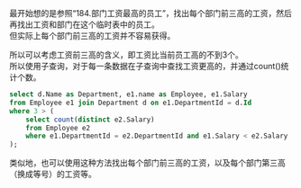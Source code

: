 最开始想的是参照“184.部门工资最高的员工”，找出每个部门前三高的工资，然后再找出工资和部门在这个临时表中的员工。  
但实际上每个部门前三高的工资并不容易获得。  
  
所以可以考虑工资前三高的含义，即工资比当前员工高的不到3个。  
所以使用子查询，对于每一条数据在子查询中查找工资更高的，并通过count()统计个数。  
```sql
select d.Name as Department, e1.name as Employee, e1.Salary
from Employee e1 join Department d on e1.DepartmentId = d.Id
where 3 > (
    select count(distinct e2.Salary)
    from Employee e2
    where e1.DepartmentId = e2.DepartmentId and e1.Salary < e2.Salary
);
```
  
类似地，也可以使用这种方法找出每个部门前三高的工资，以及每个部门第三高（换成等号）的工资等。  